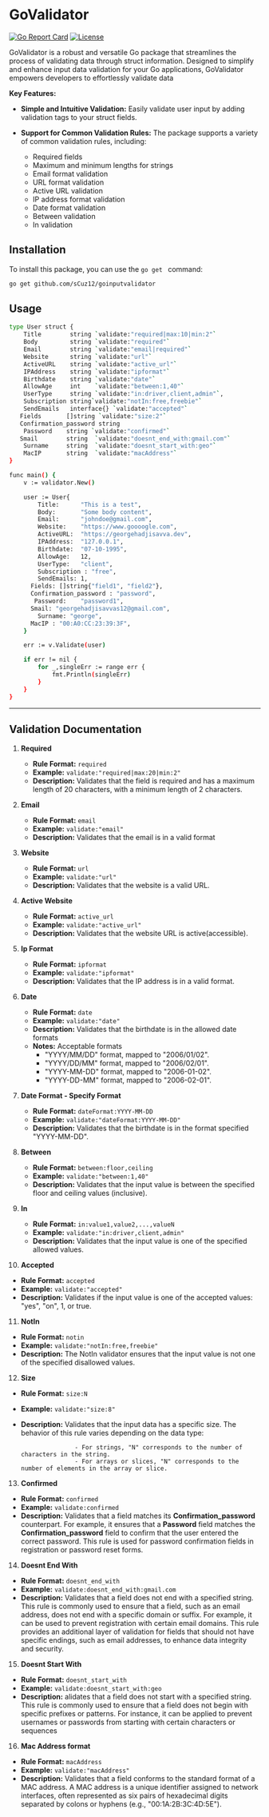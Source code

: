 # GoValidator

[![Go Report Card](https://goreportcard.com/badge/github.com/yourusername/yourpackage)](https://goreportcard.com/report/github.com/yourusername/yourpackage)
[![License](https://img.shields.io/badge/license-MIT-blue.svg)](https://opensource.org/licenses/MIT)

GoValidator is a robust and versatile Go package that streamlines the process of validating data through struct information. Designed to simplify and enhance input data validation for your Go applications, GoValidator empowers developers to effortlessly validate data

**Key Features:** 

- **Simple and Intuitive Validation:** Easily validate user input by adding validation tags to your struct fields.

- **Support for Common Validation Rules:** The package supports a variety of common validation rules, including:
  - Required fields
  - Maximum and minimum lengths for strings
  - Email format validation
  - URL format validation
  - Active URL validation
  - IP address format validation
  - Date format validation
  - Between validation 
  - In validation 

## Installation

To install this package, you can use the `go get ` command:

```bash
go get github.com/sCuz12/goinputvalidator
```

## Usage 

```bash
type User struct {
	Title        string `validate:"required|max:10|min:2"`
	Body         string `validate:"required"`
	Email        string `validate:"email|required"`
	Website      string `validate:"url"`
	ActiveURL    string `validate:"active_url"`
	IPAddress    string `validate:"ipformat"`
	Birthdate	 string `validate:"date"`
	AllowAge	 int    `validate:"between:1,40"`
	UserType 	 string `validate:"in:driver,client,admin"`,
	Subscription string`validate:"notIn:free,freebie"`
	SendEmails 	 interface{} `validate:"accepted"`
   Fields		[]string `validate:"size:2"`
   Confirmation_password string 
	Password 	string `validate:"confirmed"`
   Smail		string  `validate:"doesnt_end_with:gmail.com"`
	Surname		string  `validate:"doesnt_start_with:geo"`
 	MacIP 		string  `validate:"macAddress"`
}
```


``` bash 
func main() {
	v := validator.New()

	user := User{
		Title:  	"This is a test",
		Body:       "Some body content",
		Email:      "johndoe@gmail.com",
		Website:    "https://www.goooogle.com",
		ActiveURL:  "https://georgehadjisavva.dev",
		IPAddress:  "127.0.0.1",
		Birthdate:  "07-10-1995",
		AllowAge:	12,
		UserType: 	"client",
		Subscription : "free",
		SendEmails: 1,
      Fields: []string{"field1", "field2"},
      Confirmation_password : "password",
	   Password: 	"password1", 
      Smail: "georgehadjisavvas12@gmail.com",
		Surname: "george",
      MacIP : "00:A0:CC:23:39:3F",
	}

	err := v.Validate(user)

	if err != nil {
		for _,singleErr := range err {
			fmt.Println(singleErr)
		}
	}
}
```

---

## Validation Documentation

1. **Required**
   - **Rule Format:** `required`
   - **Example:** `validate:"required|max:20|min:2"`
   - **Description:** Validates that the field is required and has a maximum length of 20 characters, with a minimum length of 2 characters.

2. **Email**
   - **Rule Format:** `email`
   - **Example:** `validate:"email"`
   - **Description:** Validates that the email is in a valid format 

3. **Website**
    - **Rule Format:** `url`
    - **Example:** `validate:"url"`
    - **Description:** Validates that the website is a valid URL.

4. **Active Website**
    - **Rule Format:** `active_url`
    - **Example:** `validate:"active_url"`
    - **Description:** Validates that the website URL is active(accessible).

5. **Ip Format**
    - **Rule Format:** `ipformat`
    - **Example:** `validate:"ipformat"`
    - **Description:** Validates that the IP address is in a valid format.

6. **Date**
    - **Rule Format:** `date`
    - **Example:** `validate:"date"`
    - **Description:** Validates that the birthdate is in the allowed date formats
    - **Notes:** Acceptable formats 
      - "YYYY/MM/DD" format, mapped to "2006/01/02".
      - "YYYY/DD/MM" format, mapped to "2006/02/01".
      - "YYYY-MM-DD" format, mapped to "2006-01-02".
      - "YYYY-DD-MM" format, mapped to "2006-02-01".

7. **Date Format - Specify Format**
    - **Rule Format:** `dateFormat:YYYY-MM-DD`
    - **Example:** `validate:"dateFormat:YYYY-MM-DD"`
    - **Description:** Validates that the birthdate is in the format specified "YYYY-MM-DD".

8. **Between**
   - **Rule Format:** `between:floor,ceiling`
   - **Example:** `validate:"between:1,40"`
   - **Description:** Validates that the input value is between the specified floor and ceiling values (inclusive).

9. **In**
   - **Rule Format:** `in:value1,value2,...,valueN`
   - **Example:** `validate:"in:driver,client,admin"`
   - **Description:** Validates that the input value is one of the specified allowed values.

10. **Accepted**
   - **Rule Format:** `accepted`
   - **Example:** `validate:"accepted"`
   - **Description:** Validates if the input value is one of the accepted values: "yes", "on", 1, or true.
11. **NotIn**
   - **Rule Format:** `notin`
   - **Example:** `validate:"notIn:free,freebie"`
   - **Description:** The NotIn validator ensures that the input value is not one of the specified disallowed values.
12. **Size**
   - **Rule Format:** `size:N`
   - **Example:** `validate:"size:8"`
   - **Description:** Validates that the input data has a specific size. The behavior of this rule varies depending on the data type: 
 
                        - For strings, "N" corresponds to the number of characters in the string.
                        - For arrays or slices, "N" corresponds to the number of elements in the array or slice.
13. **Confirmed**
   - **Rule Format:**  `confirmed`
   - **Example:**  `validate:confirmed`
   - **Description:**  Validates that a field matches its **Confirmation_password** counterpart. For example, it ensures that a **Password** field matches the **Confirmation_password** field to confirm that the user entered the correct password. This rule is  used for password confirmation fields in registration or password reset forms.
14. **Doesnt End With**
   - **Rule Format:**  `doesnt_end_with`
   - **Example:**  `validate:doesnt_end_with:gmail.com`
   - **Description:**  Validates that a field does not end with a specified string. This rule is commonly used to ensure that a field, such as an email address, does not end with a specific domain or suffix. For example, it can be used to prevent registration with certain email domains. This rule provides an additional layer of validation for fields that should not have specific endings, such as email addresses, to enhance data integrity and security.
15. **Doesnt Start With**
   - **Rule Format:**  `doesnt_start_with`
   - **Example:**  `validate:doesnt_start_with:geo`
   - **Description:**  alidates that a field does not start with a specified string. This rule is commonly used to ensure that a field does not begin with specific prefixes or patterns. For instance, it can be applied to prevent usernames or passwords from starting with certain characters or sequences

16. **Mac Address format**
   - **Rule Format:**  `macAddress`
   - **Example:**  `validate:"macAddress"`
   - **Description:**  Validates that a field conforms to the standard format of a MAC address. A MAC address is a unique identifier assigned to network interfaces, often represented as six pairs of hexadecimal digits separated by colons or hyphens (e.g., "00:1A:2B:3C:4D:5E"). 